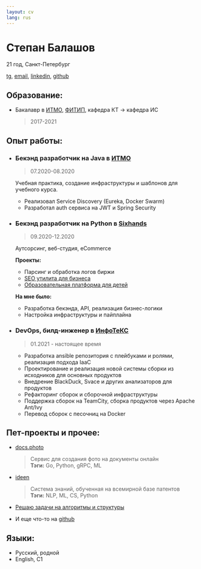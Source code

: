 ```yaml
---
layout: cv
lang: rus
---
```

# Степан Балашов

21 год, Санкт-Петербург

[tg](https://t.me/StBalashov), [email](mailto:stbalashov@gmail.com), [linkedin](https://www.linkedin.com/in/stepan-balashov-885a43233/), [github](https://github.com/StBalashov)

## Образование:

- Бакалавр в [ИТМО](https://ifmo.ru), [ФИТИП](https://itmo.ru/ru/viewfaculty/7/fakultet_informacionnyh_tehnologiy_i_programmirovaniya.htm), кафедра КТ -> кафедра ИС 
    >2017-2021

## Опыт работы:

- ### Бекэнд разработчик на Java в [ИТМО](https://ifmo.ru)

    > 07.2020-08.2020

    Учебная практика, создание инфраструктуры и шаблонов для учебного курса.

    - Реализовал Service Discovery (Eureka, Docker Swarm)
    - Разработал auth сервиса на JWT и Spring Security

- ### Бекэнд разработчик на Python в [Sixhands](https://sixhands.co/)

    > 09.2020-12.2020

    Аутсорсинг, веб-студия, eCommerce

    **Проекты:**

    - Парсинг и обработка логов биржи
    - [SEO утилита для бизнеса](localranktracker.com)
    - [Образовательная платформа для детей](uchisigrai.ru)

    **На мне было:**

    - Разработка бекэнда, API, реализация бизнес-логики
    - Настройка инфраструктуры и пайплайна

- ### DevOps, билд-инженер в [ИнфоТеКС](https://infotecs.ru/)

    > 01.2021 - настоящее время

    - Разработка ansible репозитория с плейбуками и ролями, реализация подхода IaaC
    - Проектирование и реализация новой системы сборки из исходников для основных продуктов
    - Внедрение BlackDuck, Svace и других анализаторов для продуктов
    - Рефакторинг сборок и сборочной инфраструктуры
    - Поддержка сборок на TeamCity, сборка продуктов через Apache Ant/Ivy
    - Перевод сборок с песочниц на Docker



## Пет-проекты и прочее:

- [docs.photo](https://docs.photo/)
    > Сервис для создания фото на документы онлайн   
    **Тэги:** Go, Python, gRPC, ML
- [ideen](https://ideen.ai/)
    > Система знаний, обученная на всемирной базе патентов   
    **Тэги:** NLP, ML, CS, Python
- [Решаю задачи на алгоритмы и структуры](https://binarysearch.com/@/StBalashov)
    
- И еще что-то на [github](https://github.com/StBalashov)

## Языки:
- Русский, родной
- English, C1
